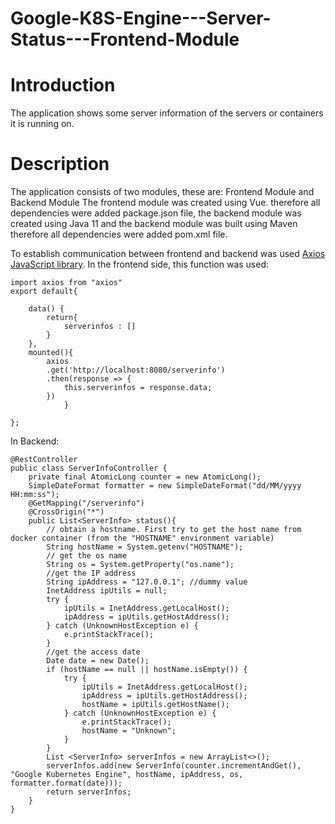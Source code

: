 # Google-K8S-Engine---Server-Status---Frontend-Module

# Introduction
The application shows some server information of the servers or containers it is running on.
# Description
The application consists of two modules, these are: 
Frontend Module and Backend Module
The frontend module was created using Vue. therefore all dependencies were added package.json file, the backend module was created using Java 11 and the backend module was built using Maven therefore all dependencies were added pom.xml file.

To establish communication between frontend and backend was used [Axios JavaScript library](https://axios-http.com/docs/intro). In the frontend side, this function was used:
```
import axios from "axios"
export default{
    
    data() {
        return{
            serverinfos : []
        }
    },
    mounted(){
        axios
        .get('http://localhost:8080/serverinfo')     
        .then(response => {
            this.serverinfos = response.data;
        })
            }
    
};
```
In Backend:
```
@RestController
public class ServerInfoController {
    private final AtomicLong counter = new AtomicLong();
    SimpleDateFormat formatter = new SimpleDateFormat("dd/MM/yyyy HH:mm:ss");
    @GetMapping("/serverinfo")
    @CrossOrigin("*")
    public List<ServerInfo> status(){
        // obtain a hostname. First try to get the host name from docker container (from the "HOSTNAME" environment variable)
        String hostName = System.getenv("HOSTNAME");
        // get the os name
        String os = System.getProperty("os.name");
        //get the IP address
        String ipAddress = "127.0.0.1"; //dummy value
        InetAddress ipUtils = null;
        try {
            ipUtils = InetAddress.getLocalHost();
            ipAddress = ipUtils.getHostAddress();
        } catch (UnknownHostException e) {
            e.printStackTrace();
        }
        //get the access date
        Date date = new Date();
        if (hostName == null || hostName.isEmpty()) {
            try {
                ipUtils = InetAddress.getLocalHost();
                ipAddress = ipUtils.getHostAddress();
                hostName = ipUtils.getHostName();
            } catch (UnknownHostException e) {
                e.printStackTrace();
                hostName = "Unknown";
            }
        }
        List <ServerInfo> serverInfos = new ArrayList<>();
        serverInfos.add(new ServerInfo(counter.incrementAndGet(), "Google Kubernetes Engine", hostName, ipAddress, os, formatter.format(date)));
        return serverInfos;
    }
}
```
